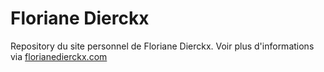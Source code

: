 # Floriane Dierckx

Repository du site personnel de Floriane Dierckx. Voir plus d'informations via [florianedierckx.com](http://florianedierckx.com/)
